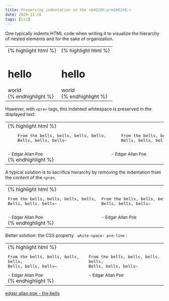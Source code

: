 ```yaml
---
title: Preserving indentation in the <&#8288;pre&#8288;>
date: 2020-11-18
tags: [css]
---
```


One typically indents HTML code when writing it to visualize the hierarchy of nested elements and for the sake of organization. 

<table>
<td>
{% highlight html %}
<div>
  <h1>hello</h1>
  <div>
    <span>world</span>
  </div>
<div>
{% endhighlight %}
</td>
<td>
{% highlight html %}
<div>
<h1>hello</h1>
<div>
<span>world</span>
</div>
<div>
{% endhighlight %}
</td>
</table>

However, with `<pre>` tags, this indented whitespace is preserved in the displayed text:

<table>
<td>
{% highlight html %}
<div>
  <pre>
    From the bells, bells, bells, bells,
    Bells, bells, bells—
  </pre>
  <small>- Edgar Allan Poe</small>
</div>
{% endhighlight %}
</td>
<td>
<div>
  <pre>
    From the bells, bells, bells, bells,
    Bells, bells, bells—
  </pre>
  <small>- Edgar Allan Poe</small>
</div>
</td>
</table>

A typical solution is to sacrifice hierarchy by removing the indentation from the content of the `<pre>`.

<table>
<td>
{% highlight html %}
<div>
  <pre>
From the bells, bells, bells, bells,
Bells, bells, bells—
  </pre>
  <small>- Edgar Allan Poe</small>
</div>
{% endhighlight %}
</td>
<td>
<div>
  <pre>
From the bells, bells, bells, bells,
Bells, bells, bells—
  </pre>
  <small>- Edgar Allan Poe</small>
</div>
</td>
</table>

Better solution: the CSS property &nbsp; `white-space: pre-line` :

<table>
<td>
{% highlight html %}
<div>
  <pre style="white-space: pre-line;">
    From the bells, bells, bells, bells,
    Bells, bells, bells—
  </pre>
  <small>- Edgar Allan Poe</small>
</div>
{% endhighlight %}
</td>
<td>
<div>
  <pre style="white-space: pre-line;">
    From the bells, bells, bells, bells,
    Bells, bells, bells—
  </pre>
  <small>- Edgar Allan Poe</small>
</div>
</td>
</table>

[edgar allan poe - the bells](https://poets.org/poem/bells)

<style>
figure {
  margin: 0;
}
.note table {
  width: 100%;
  table-layout: fixed;
  display: revert;
}
.note small {
  font-size: small;
}
.highlight pre {
  padding: 3px 0 3px 6px;
}
</style>
